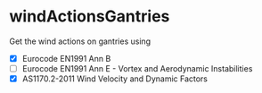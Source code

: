 # windActionsGantries

Get the wind actions on gantries using

- [x] Eurocode EN1991 Ann B
- [ ] Eurocode EN1991 Ann E - Vortex and Aerodynamic Instabilities
- [x] AS1170.2-2011 Wind Velocity and Dynamic Factors
